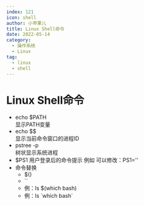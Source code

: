 ```yaml
---
index: 121
icon: shell
author: 小苹果儿
title: Linux Shell命令
date: 2022-05-14
category:
  - 操作系统
  - Linux
tag:
  - linux
  - shell
---
```

# Linux Shell命令

- echo $PATH  
  显示PATH变量
- echo $$  
  显示当前命令窗口的进程ID
- pstree -p  
  树状显示系统进程
- $PS1
  用户登录后的命令提示
  例如
  可以修改：PS1=''
- 命令替换
  - $()
  - ``
  - 例：ls $(which bash)
  - 例：ls \`which bash`

